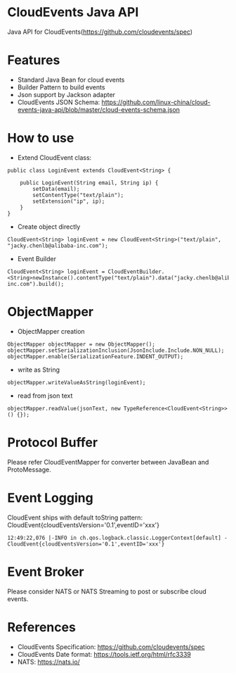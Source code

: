 CloudEvents Java API
====================

Java API for CloudEvents(https://github.com/cloudevents/spec)

# Features

* Standard Java Bean for cloud events
* Builder Pattern to build events
* Json support by Jackson adapter
* CloudEvents JSON Schema: https://github.com/linux-china/cloud-events-java-api/blob/master/cloud-events-schema.json

# How to use

* Extend CloudEvent class:

```
public class LoginEvent extends CloudEvent<String> {

    public LoginEvent(String email, String ip) {
        setData(email);
        setContentType("text/plain");
        setExtension("ip", ip);
    }
}
```

* Create object directly

```
CloudEvent<String> loginEvent = new CloudEvent<String>("text/plain", "jacky.chenlb@alibaba-inc.com");
```

* Event Builder

```
CloudEvent<String> loginEvent = CloudEventBuilder.<String>newInstance().contentType("text/plain").data("jacky.chenlb@alibaba-inc.com").build();
```

# ObjectMapper

* ObjectMapper creation
```
ObjectMapper objectMapper = new ObjectMapper();
objectMapper.setSerializationInclusion(JsonInclude.Include.NON_NULL);
objectMapper.enable(SerializationFeature.INDENT_OUTPUT);
```

* write as String
```
objectMapper.writeValueAsString(loginEvent);
```

* read from json text
```
objectMapper.readValue(jsonText, new TypeReference<CloudEvent<String>>() {});
```

# Protocol Buffer

Please refer CloudEventMapper for converter between JavaBean and ProtoMessage.

# Event Logging

CloudEvent ships with default toString pattern: CloudEvent{cloudEventsVersion='0.1',eventID='xxx'}

```
12:49:22,076 |-INFO in ch.qos.logback.classic.LoggerContext[default] - CloudEvent{cloudEventsVersion='0.1',eventID='xxx'}
```

# Event Broker

Please consider NATS or NATS Streaming to post or subscribe cloud events.

# References

* CloudEvents Specification: https://github.com/cloudevents/spec
* CloudEvents Date format: https://tools.ietf.org/html/rfc3339
* NATS: https://nats.io/
